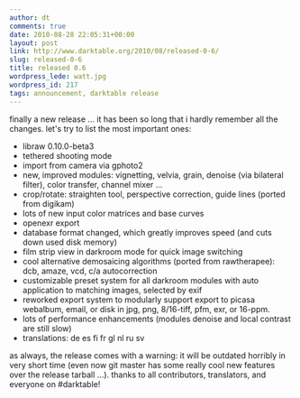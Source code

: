 ```yaml
---
author: dt
comments: true
date: 2010-08-28 22:05:31+00:00
layout: post
link: http://www.darktable.org/2010/08/released-0-6/
slug: released-0-6
title: released 0.6
wordpress_lede: watt.jpg
wordpress_id: 217
tags: announcement, darktable release
---
```


finally a new release ... it has been so long that i hardly remember all the changes. let's try to list the most important ones:

* libraw 0.10.0-beta3
* tethered shooting mode
* import from camera via gphoto2
* new, improved modules: vignetting, velvia, grain, denoise (via bilateral filter), color transfer, channel mixer ...
* crop/rotate: straighten tool, perspective correction, guide lines (ported from digikam)
* lots of new input color matrices and base curves
* openexr export
* database format changed, which greatly improves speed (and cuts down used disk memory)
* film strip view in darkroom mode for quick image switching
* cool alternative demosaicing algorithms (ported from rawtherapee): dcb, amaze, vcd, c/a autocorrection
* customizable preset system for all darkroom modules with auto application to matching images, selected by exif
* reworked export system to modularly support export to picasa webalbum, email, or disk in jpg, png, 8/16-tiff, pfm, exr, or 16-ppm.
* lots of performance enhancements (modules denoise and local contrast are still slow)
* translations: de es fi fr gl nl ru sv

as always, the release comes with a warning: it will be outdated horribly in very short time (even now git master has some really cool new features over the release tarball ...). thanks to all contributors, translators, and everyone on #darktable!
